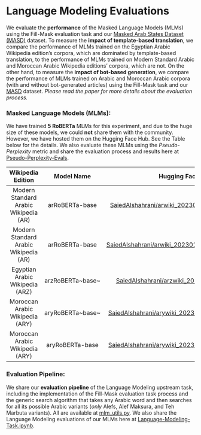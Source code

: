 # Language Modeling Evaluations

We evaluate the **performance** of the Masked Language Models (MLMs) using the Fill-Mask evaluation task and our [Masked Arab States Dataset (MASD)](https://github.com/SaiedAlshahrani/performance-implications/tree/main/Language-Modeling-Evals/MASD) dataset. To measure the **impact of template-based translation**, we compare the performance of MLMs trained on the Egyptian Arabic Wikipedia edition’s corpora, which are dominated by template-based translation, to the performance of MLMs trained on Modern Standard Arabic and Moroccan Arabic Wikipedia editions’ corpora, which are not. On the other hand, to measure the **impact of bot-based generation**, we compare the performance of MLMs trained on Arabic and Moroccan Arabic corpora (with and without bot-generated articles) using the Fill-Mask task and our [MASD](https://github.com/SaiedAlshahrani/performance-implications/tree/main/Language-Modeling-Evals/MASD) dataset. *Please read the paper for more details about the evaluation process.*


### Masked Language Models (MLMs):
We have trained **5 RoBERTa** MLMs for this experiment, and due to the huge size of these models, we could **not** share them with the community. However, we have hosted them on the Hugging Face Hub. See the Table below for the details. We also evaluate these MLMs using the *Pseudo-Perplexity* metric and share the evaluation process and results here at [Pseudo-Perplexity-Evals](https://github.com/SaiedAlshahrani/performance-implications/tree/main/Language-Modeling-Evals/Pseudo-Perplexity-Evals).

| Wikipedia Edition     | Model Name | Hugging Face Link |
| :----: | :----: |:----: |
| Modern Standard Arabic Wikipedia (AR)| arRoBERTa-base | [SaiedAlshahrani/arwiki\_20230101\_roberta\_mlm\_bots](https://huggingface.co/SaiedAlshahrani/arwiki_20230101_roberta_mlm_bots)|
| Modern Standard Arabic Wikipedia (AR)| arRoBERTa-base | [SaiedAlshahrani/arwiki\_20230101\_roberta\_mlm\_nobots](https://huggingface.co/SaiedAlshahrani/arwiki_20230101_roberta_mlm_nobots)|
| Egyptian Arabic Wikipedia (ARZ)| arzRoBERTa~base~ | [SaiedAlshahrani/arzwiki\_20230101\_roberta\_mlm](https://huggingface.co/SaiedAlshahrani/arzwiki_20230101_roberta_mlm)|
| Moroccan Arabic Wikipedia (ARY)| aryRoBERTa~base~ | [SaiedAlshahrani/arywiki\_20230101\_roberta\_mlm\_bots](https://huggingface.co/SaiedAlshahrani/arywiki_20230101_roberta_mlm_nobots)|
| Moroccan Arabic Wikipedia (ARY)| aryRoBERTa-base | [SaiedAlshahrani/arywiki\_20230101\_roberta\_mlm\_bots](https://huggingface.co/SaiedAlshahrani/arywiki_20230101_roberta_mlm_nobots)|

 
### Evaluation Pipeline:
We share our **evaluation pipeline** of the Language Modeling upstream task, including the implementation of the Fill-Mask evaluation task process and the generic search algorithm that takes any Arabic word and then searches for all its possible Arabic variants (*only* Alefs, Alef Maksura, and Teh Marbuta variants). All are available at [mlm_utils.py](https://github.com/SaiedAlshahrani/performance-implications/blob/main/Language-Modeling-Evals/mlm_utils.py). We also share the Language Modeling evaluations of our MLMs here at [Language-Modeling-Task.ipynb](https://github.com/SaiedAlshahrani/performance-implications/blob/main/Language-Modeling-Evals/Language-Modeling-Task.ipynb).